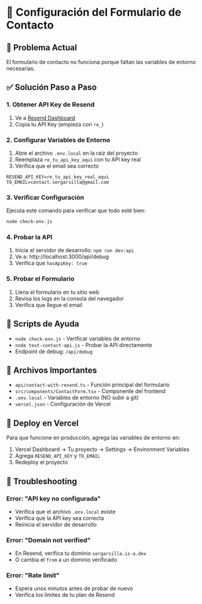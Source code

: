 # 📧 Configuración del Formulario de Contacto

## 🚨 Problema Actual
El formulario de contacto no funciona porque faltan las variables de entorno necesarias.

## ✅ Solución Paso a Paso

### 1. Obtener API Key de Resend
1. Ve a [Resend Dashboard](https://resend.com/dashboard)
2. Copia tu API Key (empieza con `re_`)

### 2. Configurar Variables de Entorno
1. Abre el archivo `.env.local` en la raíz del proyecto
2. Reemplaza `re_tu_api_key_aqui` con tu API key real
3. Verifica que el email sea correcto

```env
RESEND_API_KEY=re_tu_api_key_real_aqui
TO_EMAIL=contact.sergarsilla@gmail.com
```

### 3. Verificar Configuración
Ejecuta este comando para verificar que todo esté bien:
```bash
node check-env.js
```

### 4. Probar la API
1. Inicia el servidor de desarrollo: `npm run dev:api`
2. Ve a: http://localhost:3000/api/debug
3. Verifica que `hasApiKey: true`

### 5. Probar el Formulario
1. Llena el formulario en tu sitio web
2. Revisa los logs en la consola del navegador
3. Verifica que llegue el email

## 🔧 Scripts de Ayuda

- `node check-env.js` - Verificar variables de entorno
- `node test-contact-api.js` - Probar la API directamente
- Endpoint de debug: `/api/debug`

## 📁 Archivos Importantes

- `api/contact-with-resend.ts` - Función principal del formulario
- `src/components/ContactForm.tsx` - Componente del frontend
- `.env.local` - Variables de entorno (NO subir a git)
- `vercel.json` - Configuración de Vercel

## 🚀 Deploy en Vercel

Para que funcione en producción, agrega las variables de entorno en:
1. Vercel Dashboard → Tu proyecto → Settings → Environment Variables
2. Agrega `RESEND_API_KEY` y `TO_EMAIL`
3. Redeploy el proyecto

## 🐛 Troubleshooting

### Error: "API key no configurada"
- Verifica que el archivo `.env.local` existe
- Verifica que la API key sea correcta
- Reinicia el servidor de desarrollo

### Error: "Domain not verified"
- En Resend, verifica tu dominio `sergarsilla.is-a.dev`
- O cambia el `from` a un dominio verificado

### Error: "Rate limit"
- Espera unos minutos antes de probar de nuevo
- Verifica los límites de tu plan de Resend